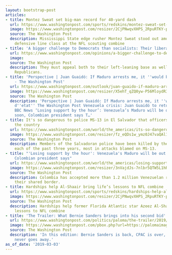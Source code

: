 ```yaml
---
layout: bootstrap-post
articles:
- title: Montez Sweat set big-man record for 40-yard dash
  url: https://www.washingtonpost.com/sports/redskins/montez-sweat-set-big-man-record-for-40-yard-dash/2019/03/03/140755a6-3e10-11e9-85ad-779ef05fd9d8_story.html
  image: https://www.washingtonpost.com/resizer/2CjPNwqvXHPS_2RpuRTKY-p3eVo=/1484x0/www.washingtonpost.com/pb/resources/img/twp-social-share.png
  source: The Washington Post
  description: Mississippi State edge rusher Montez Sweat stood out among the deep
    defensive line class at the NFL scouting combine
- title: 'A bigger challenge to Democrats than socialists: Their liberal Republicans'
  url: https://www.washingtonpost.com/opinions/a-bigger-challenge-to-democrats-than-socialists-their-liberal-republicans/2019/03/03/31d78192-3c89-11e9-a2cd-307b06d0257b_story.html
  image: 
  source: The Washington Post
  description: They must appeal both to their left-leaning base as well as Trump-averse
    Republicans.
- title: 'Perspective | Juan Guaidó: If Maduro arrests me, it ''would be a coup d''etat''
    - The Washington Post'
  url: https://www.washingtonpost.com/outlook/juan-guaido-if-maduro-arrests-me-it-would-be-a-coup-detat/2019/03/03/653acbae-3df9-11e9-9361-301ffb5bd5e6_story.html
  image: https://www.washingtonpost.com/resizer/X5ehT_qZQ0yw-P56MloydR3yenU=/1484x0/arc-anglerfish-washpost-prod-washpost.s3.amazonaws.com/public/MH5FFAB55YI6TIGTCIIOLCUUZ4.jpg
  source: The Washington Post
  description: 'Perspective | Juan Guaidó: If Maduro arrests me, it ''would be a coup
    d''etat'' The Washington Post Venezuela crisis: Juan Guaidó to return after tour
    BBC News ‘Losing support by the hour’: Venezuela’s Maduro will be out of power
    soon, Colombian president says T…'
- title: It's so dangerous to police MS-13 in El Salvador that officers are fleeing
    the country
  url: https://www.washingtonpost.com/world/the_americas/its-so-dangerous-to-police-ms-13-in-el-salvador-that-officers-are-fleeing-the-country/2019/03/03/e897dbaa-2287-11e9-b5b4-1d18dfb7b084_story.html
  image: https://www.washingtonpost.com/resizer/fz_eQDs1w_ymz0J47vaQAl1_y3M=/1484x0/arc-anglerfish-washpost-prod-washpost.s3.amazonaws.com/public/TQGVPURFLUI6TLKTQJCIMKADCE.jpg
  source: The Washington Post
  description: Members of the Salvadoran police have been killed by the dozens in
    each of the past three years, most in attacks blamed on MS-13.
- title: "'Losing support by the hour': Venezuela's Maduro will be out of power soon,
    Colombian president says"
  url: https://www.washingtonpost.com/world/the_americas/losing-support-by-the-hour-venezuelas-maduro-will-be-out-of-power-soon-colombian-president-says/2019/03/03/a00f4608-3cf8-11e9-b10b-f05a22e75865_story.html
  image: https://www.washingtonpost.com/resizer/3nVajdJs-7nlbr5QTW5L1hRSaYM=/1484x0/arc-anglerfish-washpost-prod-washpost.s3.amazonaws.com/public/O247LHB6AUI6TIGTCIIOLCUUZ4.jpg
  source: The Washington Post
  description: Colombia has accepted more than 1.2 million Venezuelan refugees across
    their shared border.
- title: Hardships help Al-Shaair bring life’s lessons to NFL combine
  url: https://www.washingtonpost.com/sports/redskins/hardships-help-al-shaair-bring-lifes-lessons-to-nfl-combine/2019/03/03/9a45f8d2-3e08-11e9-85ad-779ef05fd9d8_story.html
  image: https://www.washingtonpost.com/resizer/2CjPNwqvXHPS_2RpuRTKY-p3eVo=/1484x0/www.washingtonpost.com/pb/resources/img/twp-social-share.png
  source: The Washington Post
  description: Hardships help former Florida Atlantic star Azeez Al-Shaair bring life’s
    lessons to NFL combine
- title: 'The Trailer: What Bernie Sanders brings into his second bid'
  url: https://www.washingtonpost.com/politics/paloma/the-trailer/2019/03/03/the-trailer-what-bernie-sanders-brings-into-his-second-bid/5c7a9c291b326b2d177d5fac/
  image: https://www.washingtonpost.com/pbox.php?url=https://palomaimages.washingtonpost.com/pr2/2022fc93b60cd1565ac3cc300346fe11-3672-2329-70-8-Election_2020_Bernie_Sanders_43225e5273_tstmp_1551647872.jpg&w=1484&op=resize&opt=1&filter=antialias&t=20170517
  source: The Washington Post
  description: 'In this edition: Bernie Sanders is back, CPAC is over, and socialism
    never goes away.'
as_of_date: '2019-03-03'
---
```


